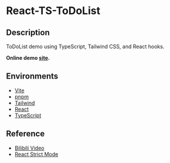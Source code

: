 # React-TS-ToDoList
## Description
ToDoList demo using TypeScript, Tailwind CSS, and React hooks.

**Online demo [site](https://react-ts-to-do-list.vercel.app/).**
## Environments
- [Vite](https://cn.vitejs.dev/)
- [pnpm](https://pnpm.io/)
- [Tailwind](https://tailwindcss.com/)
- [React](https://reactjs.org/)
- [TypeScript](https://www.typescriptlang.org/)
## Reference
- [Bilibili Video](https://www.bilibili.com/video/BV1ev41147DQ?spm_id_from=333.337.search-card.all.click)
- [React Strict Mode](https://zh-hans.reactjs.org/docs/strict-mode.html)


